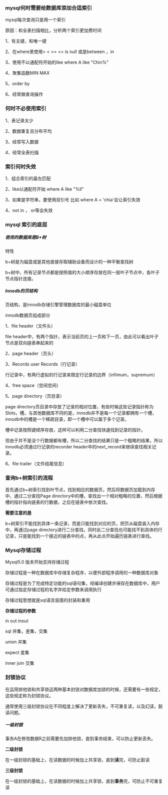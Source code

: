 ### mysql何时需要给数据库添加合适索引

mysql每次查询只是用一个索引

原因：和全表扫描相比，分析两个索引更加费时间

1、有主键，和唯一键

2、在where里使用> <  >=  <=  is null 或是between ，in

3、使用不以通配符开始的like    where A like "Chin%"

4、聚集函数MIN  MAX

5、order by

6、经常做查询操作

### 何时不必使用索引

1、表记录太少

2、数据重复且分布平均

3、经常写入数据

4、经常全表扫描



### 索引何时失效

1、组合索引的最左匹配

2、like以通配符开始    where A like "%ll"

3、如果是字符串，要使用双引号  比如 where A = 'chia'会让索引失效

4、not in  ， or等会失效

### mysql 索引的底层

##### **使用的数据库是B+树**

特性

b+树是为磁盘或是其他直接存取辅助设备而设计的一种平衡查找树

b+树中，所有记录节点都是按照值的大小顺序存放在同一层叶子节点中，各叶子节点指针连接。

##### Innodb的页结构

页结构，是innodb存储引擎管理数据库的最小磁盘单位

innodb数据页组成部分

1、file header（文件头）

file header中，有两个指针，表示当前页的上一页和下一页，由此可以看出叶子节点是双向链表串起来的

2、page header（页头）

3、Records user Records（行记录）

行记录中，有两行虚拟的行记录来限定行记录的边界（infimum，supremum）

4、free space（空闲空间）

5、page directory（页目录）

page directory页目录中存放了记录的相对位置，有些时候这些记录指针称为Slots，槽，与其他数据库不同的是，innodb并不是每一个记录都拥有一个槽，innodb中的槽是一个稀疏目录，即一个槽中可以属于多个记录。

槽中记录按照键顺序存放，这样可以利用二分查找快速找到记录的指针。

但由于并不是没个行数据都有槽，所以二分查找的结果只是一个粗略的结果，所以innodb必须通过行记录的recorder header中的next_record来继续查找相关记录。

6、file trailer（文件结尾信息）

### 查询b+树索引的流程

首先通过b+树索引找到叶节点，找到相应的数据页，然后将数据页加载到内存中，通过二分查找Page directory中的槽，查找出一个相对粗略的位置，然后根据槽的指针指向链表的行数据，之后在链表中依次查找。

**需要注意的是**

b+树索引不能找到具体一条记录，而是只能找到对应的页，把页从磁盘装入内存中，再通过page directory进行二分查找，同时此二分查找也可能找不到具体的行记录，只是能找到一个接近的链表中的点，再从此点开始遍历链表进行查找。

### Mysql存储过程

Mysql5.0 版本开始支持存储过程

存储过程是一种在数据库中存储复杂程序，以便外部程序调用的一种数据库对象

存储过程是为了完成特定功能的sql语句集，经编译创建并保存在数据库中，用户可通过指定存储过程的名字并给定参数来调用执行

存储过程思想就是sql语言层面的封装和重用

**存储过程的参数**

in  out   inout



sql 并集，差集，交集

union 并集

expect 差集

inner join 交集





### 封锁协议

在运用排他锁和共享锁这两种基本封锁对数据库加锁的时候，还需要有一些规定，这些规定称为封锁协议。

通常使用三级封锁协议在不同程度上解决了更新丢失，不可重复读，以及幻读，脏读问题。

##### 一级封锁

事务A在修改数据R之前需要先加排他锁，直到事务结束，可以防止更新丢失。

**二级封锁**

在一级封锁的基础上，在读数据的时候加上共享锁，直到**读**完，可防止脏读

**三级封锁**

在一级封锁的基础上，在读数据的时候加上共享锁，直到**事务**完，可防止不可重复读


